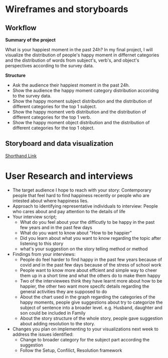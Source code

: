 
# Wireframes and storyboards

## Workflow
**Summary of the project**

What is your happiest moment in the past 24h? In my final project, I will visualize the distribution of people's happy moment in differnet categories and the distribution of words from subject's, verb's, and object's perspectives according to the survey data.

**Structure**

* Ask the audience their happiest moment in the past 24h.
* Show the audience the happy moment category distribution accoridng to the survey data.
* Show the happy moment subject distribution and the distribution of different categories for the top 1 subject.
* Show the happy moment verb distribution and the distribution of different categories for the top 1 verb.
* Show the happy moment object distribution and the distribution of different categories for the top 1 object.

## Storyboard and data visualization

<a href="https://carnegiemellon.shorthandstories.com/how-to-be-happier/index.html">Shorthand Link</a>


# User Research and interviews

* The target audience I hope to reach with your story: Contemporary people that feel hard to find happiness recently or people who are intested about where happiness lies.
* Approach to identifying representative individuals to interview: People who cares about and pay attention to the details of life
* Your interview script; 
  *  What do you feel about your the difficutly to be happy in the past few years and in the past few days      
  *  What do you want to know about "How to be happier"
  *  Did you learn about what you want to know regarding the topic after listening to this story
  *  what's your suggestion on the story telling method or method
* Findings from your interviews: 
  * People do feel harder to find happy in the past few years because of covid and in the past few days because of the stress of school work
  * People want to know more about effcient and simple way to cheer them up in a short time and what the others do to make them happy
  * Two of the interviewees think they have learnt more about how to be happier, the other two want more specifc details regarding the general activities they are supposed to do
  * About the chart used in the graph regarding the categories of the happy moments, people give suggestions about try to categorize the subject of sentence into a broader level. e.g. Husband, daughter and son could be included in Family 
  * About the story structure of the whole story, people gave suggestion about adding resolution to the story.
* Changes you plan on implementing to your visualizations next week to address the issues identified:
  * Change to broader category for the subject part according the suggestion
  * Follow the Setup, Confilict, Resolution framework
